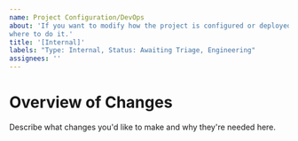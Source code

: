 ```yaml
---
name: Project Configuration/DevOps
about: 'If you want to modify how the project is configured or deployed, this is
where to do it.'
title: '[Internal]'
labels: "Type: Internal, Status: Awaiting Triage, Engineering" 
assignees: ''
---
```


# Overview of Changes

Describe what changes you'd like to make and why they're needed here.
